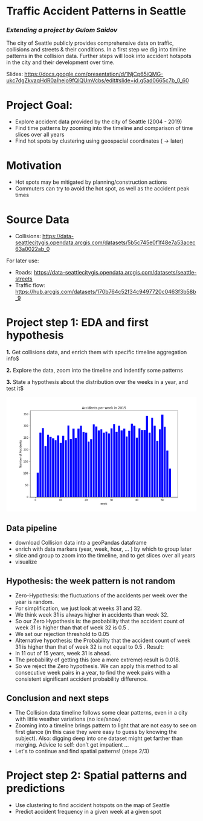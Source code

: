 # Traffic Accident Patterns in Seattle

### *Extending a project by Gulom Saidov*

The city of Seattle publicly provides comprehensive data on traffic, collisions and streets & their conditions. In a first step we dig into timline patterns in the collision data. Further steps will look into accident hotspots in the city and their development over time.

Slides: https://docs.google.com/presentation/d/1NjCp65iQMG-ukc7dgZkvaqHdR0aIhejo9fQlQUmVcbs/edit#slide=id.g5ad0665c7b_0_60


# **Project Goal:**

- Explore accident data provided by the city of Seattle (2004 - 2019)
- Find time patterns by zooming into the timeline and comparison of time slices over all years
- Find hot spots by clustering using geospacial coordinates ( → later)


# **Motivation**

- Hot spots may be mitigated by planning/construction actions
- Commuters can try to avoid the hot spot, as well as the accident peak times


# **Source Data**

- Collisions: https://data-seattlecitygis.opendata.arcgis.com/datasets/5b5c745e0f1f48e7a53acec63a0022ab_0

For later use: 
- Roads: https://data-seattlecitygis.opendata.arcgis.com/datasets/seattle-streets
- Traffic flow: https://hub.arcgis.com/datasets/170b764c52f34c9497720c0463f3b58b_9



# **Project step 1: EDA and first hypothesis**

**1.** Get collisions data, and enrich them with specific timeline aggregation info$

**2.** Explore the data, zoom into the timeline and indentify some patterns

**3.** State a hypothesis about the distribution over the weeks in a year, and test it$

![Accidents by week](week_count_2015.png)

## Data pipeline
- download Collision data into a geoPandas dataframe
- enrich with data markers (year, week, hour, ... ) by which to group later
- slice and group to zoom into the timeline, and to get slices over all years
- visualize


## Hypothesis: the week pattern is not random
- Zero-Hypothesis: the fluctuations of the accidents per week over the year is random. 
- For simplification, we just look at weeks 31 and 32. 
- We think  week 31 is always higher in accidents than week 32. 
- So our Zero Hypothesis is: the probability that the accident count of week 31 is higher than that of week 32 is 0.5 . 
- We set our rejection threshold to 0.05
- Alternative hypothesis: the Probability that the accident count of week 31 is higher than that of week 32 is not equal to 0.5 .
Result:  
- In 11 out of 15 years, week 31 is ahead. 
- The probability of getting this (ore a more extreme) result is 0.018. 
- So we reject the Zero hypothesis.
We can apply this method to all consecutive week pairs in a year, to find the week pairs with a consistent significant accident probability difference. 



## Conclusion and next steps

- The Collision data timeline follows some clear patterns, even in a city with little weather variations (no ice/snow)
- Zooming into a timeline brings pattern to light that are not easy to see on first glance (in this case they were easy to guess by knowing the subject). Also: digging deep into one dataset might get farther than merging.
Advice to self: don’t get impatient …
- Let's to continue and find spatial patterns! (steps 2/3)

# Project step 2: Spatial patterns and predictions

- Use clustering to find accident hotspots on the map of Seattle
- Predict accident frequency in a given week at a given spot
